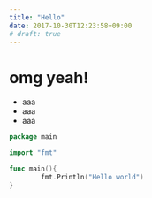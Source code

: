 ```yaml
---
title: "Hello"
date: 2017-10-30T12:23:58+09:00
# draft: true
---
```


# omg yeah!

- aaa
- aaa
- aaa

```go
package main

import "fmt"

func main(){
        fmt.Println("Hello world")
}

```

